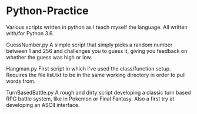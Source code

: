 # Python-Practice
Various scripts written in python as I teach myself the language. All written with/for Python 3.6.

GuessNumber.py
A simple script that simply picks a random number between 1 and 256 and challenges you to guess it, giving you feedback on whether the guess was high or low.

Hangman.py
First script in which I've used the class/function setup. Requires the file list.txt to be in the same working directory in order to pull words from. 

TurnBasedBattle.py
A rough and dirty script developing a classic turn based RPG battle system, like in Pokemon or Final Fantasy. Also a first try at developing an ASCII interface.
